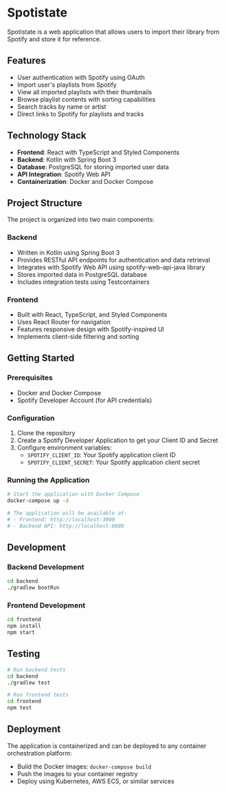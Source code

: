 # Spotistate

Spotistate is a web application that allows users to import their library from Spotify and store it for reference.

## Features

- User authentication with Spotify using OAuth
- Import user's playlists from Spotify
- View all imported playlists with their thumbnails
- Browse playlist contents with sorting capabilities
- Search tracks by name or artist
- Direct links to Spotify for playlists and tracks

## Technology Stack

- **Frontend**: React with TypeScript and Styled Components
- **Backend**: Kotlin with Spring Boot 3
- **Database**: PostgreSQL for storing imported user data
- **API Integration**: Spotify Web API
- **Containerization**: Docker and Docker Compose

## Project Structure

The project is organized into two main components:

### Backend

- Written in Kotlin using Spring Boot 3
- Provides RESTful API endpoints for authentication and data retrieval
- Integrates with Spotify Web API using spotify-web-api-java library
- Stores imported data in PostgreSQL database
- Includes integration tests using Testcontainers

### Frontend

- Built with React, TypeScript, and Styled Components
- Uses React Router for navigation
- Features responsive design with Spotify-inspired UI
- Implements client-side filtering and sorting

## Getting Started

### Prerequisites

- Docker and Docker Compose
- Spotify Developer Account (for API credentials)

### Configuration

1. Clone the repository
2. Create a Spotify Developer Application to get your Client ID and Secret
3. Configure environment variables:
   - `SPOTIFY_CLIENT_ID`: Your Spotify application client ID
   - `SPOTIFY_CLIENT_SECRET`: Your Spotify application client secret

### Running the Application

```bash
# Start the application with Docker Compose
docker-compose up -d

# The application will be available at:
# - Frontend: http://localhost:3000
# - Backend API: http://localhost:8080
```

## Development

### Backend Development

```bash
cd backend
./gradlew bootRun
```

### Frontend Development

```bash
cd frontend
npm install
npm start
```

## Testing

```bash
# Run backend tests
cd backend
./gradlew test

# Run frontend tests
cd frontend
npm test
```

## Deployment

The application is containerized and can be deployed to any container orchestration platform:

- Build the Docker images: `docker-compose build`
- Push the images to your container registry
- Deploy using Kubernetes, AWS ECS, or similar services
